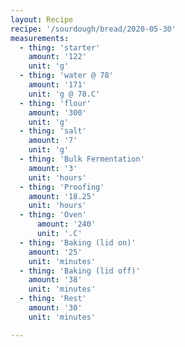 ```yaml
---
layout: Recipe
recipe: '/sourdough/bread/2020-05-30'
measurements:
  - thing: 'starter' 
    amount: '122'
    unit: 'g'
  - thing: 'water @ 78' 
    amount: '171'
    unit: 'g @ 78.C'
  - thing: 'flour' 
    amount: '300'
    unit: 'g'
  - thing: 'salt' 
    amount: '7'
    unit: 'g'
  - thing: 'Bulk Fermentation' 
    amount: '3'
    unit: 'hours'
  - thing: 'Proofing' 
    amount: '18.25'
    unit: 'hours'
  - thing: 'Oven'
      amount: '240'
      unit: '.C'
  - thing: 'Baking (lid on)' 
    amount: '25'
    unit: 'minutes'
  - thing: 'Baking (lid off)' 
    amount: '38'
    unit: 'minutes'
  - thing: 'Rest' 
    amount: '30'
    unit: 'minutes'

---
```



<!--stackedit_data:
eyJoaXN0b3J5IjpbMTMwNzE5Mzk2MV19
-->